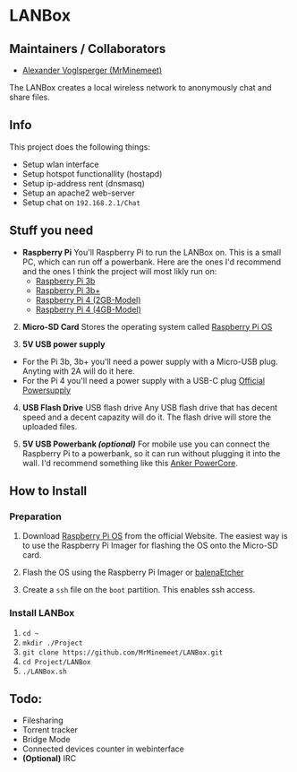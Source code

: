 # LANBox

## Maintainers / Collaborators
* [Alexander Voglsperger (MrMinemeet)](alexander.voglsperger@protonmail.com)

The LANBox creates a local wireless network to anonymously chat and share files.

## Info
This project does the following things:
* Setup wlan interface
* Setup hotspot functionallity (hostapd)
* Setup ip-address rent (dnsmasq)
* Setup an apache2 web-server
* Setup chat on `192.168.2.1/Chat`

## Stuff you need
* **Raspberry Pi**
You'll Raspberry Pi to run the LANBox on. This is a small PC, which can run off a powerbank. Here are the ones I'd recommend and the ones I think the project will most likly run on:
  * [Raspberry Pi 3b](https://amzn.to/30XMNyV)
  * [Raspberry Pi 3b+](https://amzn.to/2V3Zog5)
  * [Raspberry Pi 4 (2GB-Model)](https://amzn.to/2V3Zog5)
  * [Raspberry Pi 4 (4GB-Model)](https://amzn.to/2YkDaIE)

2. **Micro-SD Card**
Stores the operating system called [Raspberry Pi OS](https://www.raspberrypi.org/downloads/)

3. **5V USB power supply**
  * For the Pi 3b, 3b+ you'll need a power supply with a Micro-USB plug. Anyting with 2A will do it here.
  * For the Pi 4 you'll need a power supply with a USB-C plug [Official Powersupply](https://amzn.to/3dlqzJy)

4. **USB Flash Drive**
USB flash drive
Any USB flash drive that has decent speed and a decent capazity will do it. The flash drive will store the uploaded files.

5. **5V USB Powerbank *(optional)***
For mobile use you can connect the Raspberry Pi to a powerbank, so it can run without plugging it into the wall. I'd recommend something like this [Anker PowerCore](https://amzn.to/3eliWEu).

## How to Install
### Preparation
1. Download [Raspberry Pi OS](https://www.raspberrypi.org/downloads/) from the official Website. The easiest way is to use the Raspberry Pi Imager for flashing the OS onto the Micro-SD card.

2. Flash the OS using the Raspberry Pi Imager or [balenaEtcher](https://www.balena.io/etcher/)

3. Create a `ssh` file on the `boot` partition. This enables ssh access.

### Install LANBox
1. `cd ~`
2. `mkdir ./Project`
3. `git clone https://github.com/MrMinemeet/LANBox.git`
4. `cd Project/LANBox`
5. `./LANBox.sh`

## Todo:
* Filesharing
* Torrent tracker
* Bridge Mode
* Connected devices counter in webinterface
* **(Optional)** IRC
